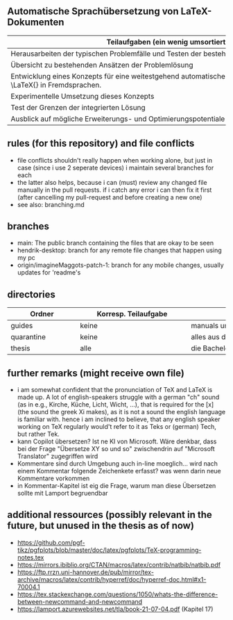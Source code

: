 ## Automatische Sprachübersetzung von LaTeX-Dokumenten
| <div style="width:90vw">Teilaufgaben (ein wenig umsortiert und umformuliert)</div> |
|---|
| Herausarbeiten der typischen Problemfälle und Testen der bestehenden Ansätze an diesen Problemfällen |
| Übersicht zu bestehenden Ansätzen der Problemlösung |
| Entwicklung eines Konzepts für eine weitestgehend automatische Überset-zung mathematischer Texte in \LaTeX{} in Fremdsprachen. |
| Experimentelle Umsetzung dieses Konzepts |
| Test der Grenzen der integrierten Lösung |
| Ausblick auf mögliche Erweiterungs- und Optimierungspotentiale |

## rules (for this repository) and file conflicts
- file conflicts shouldn't really happen when working alone, but just in case (since i use 2 seperate devices) i maintain several branches for each
- the latter also helps, because i can (must) review any changed file manually in the pull requests. if i catch any error i can then fix it first (after cancelling my pull-request and before creating a new one)
- see also: branching.md

## branches
- main: The public branch containing the files that are okay to be seen
- hendrik-desktop: branch for any remote file changes that happen using my pc
- origin/imagineMaggots-patch-1: branch for any mobile changes, usually updates for 'readme's

## directories
| <div style="width:15vw">Ordner</div> | <div style="width:25vw">Korresp. Teilaufgabe</div> | <div style="width:48vw">Inhalte</div> |
| --- | --- | --- |
| guides | keine | manuals und tutorials |
| quarantine | keine | alles aus dem alten GitHub landet immer zunächst hier |
| thesis | alle | die Bachelorarbeit (TeX) |

## further remarks (might receive own file)
- i am somewhat confident that the pronunciation of TeX and LaTeX is made up. A lot of english-speakers struggle with a german "ch" sound (as in e.g., Kirche, Küche, Licht, Wicht, ...), that is required for the \[x] (the sound the greek Xi makes), as it is not a sound the english language is familiar with. hence i am inclined to believe, that any english speaker working on TeX regularly would't refer to it as Teks or (german) Tech, but rather Tek. 
- kann Copilot übersetzen? Ist ne KI von Microsoft. Wäre denkbar, dass bei der Frage "Übersetze XY so und so" zwischendrin auf "Microsoft Translator" zugegriffen wird
- Kommentare sind durch Umgebung auch in-line moeglich... wird nach einem Kommentar folgende Zeichenkete erfasst? was wenn darin neue Kommentare vorkommen
- in Kommentar-Kapitel ist eig die Frage, warum man diese Übersetzen sollte mit Lamport begruendbar 

## additional ressources (possibly relevant in the future, but unused in the thesis as of now)
- https://github.com/pgf-tikz/pgfplots/blob/master/doc/latex/pgfplots/TeX-programming-notes.tex
- https://mirrors.ibiblio.org/CTAN/macros/latex/contrib/natbib/natbib.pdf
- https://ftp.rrzn.uni-hannover.de/pub/mirror/tex-archive/macros/latex/contrib/hyperref/doc/hyperref-doc.html#x1-70004.1
- https://tex.stackexchange.com/questions/1050/whats-the-difference-between-newcommand-and-newcommand
- https://lamport.azurewebsites.net/tla/book-21-07-04.pdf (Kapitel 17)